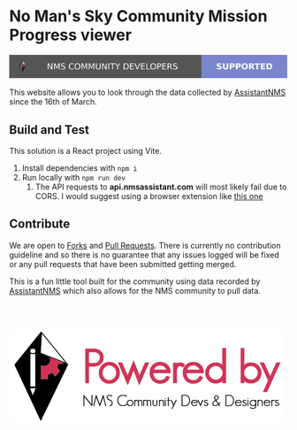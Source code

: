 # No Man's Sky Community Mission Progress viewer

[![Supported by the No Man's Sky Community Developers & Designers](https://raw.githubusercontent.com/NMSCD/About/master/badge/purple-ftb.svg)][nmscd]

This website allows you to look through the data collected by [AssistantNMS][assistantnmsWebsite] since the 16th of March.

## Build and Test
This solution is a React project using Vite. 
1. Install dependencies with `npm i`
2. Run locally with `npm run dev`
   1. The API requests to **api.nmsassistant.com** will most likely fail due to CORS. I would suggest using a browser extension like [this one](https://chrome.google.com/webstore/detail/allow-cors-access-control/lhobafahddgcelffkeicbaginigeejlf)

## Contribute
We are open to [Forks](https://github.com/NMSCD/CommunityMission-Progress-Viewer/fork) and [Pull Requests](https://github.com/NMSCD/CommunityMission-Progress-Viewer/pulls). There is currently no contribution guideline and so there is no guarantee that any issues logged will be fixed or any pull requests that have been submitted getting merged. 

This is a fun little tool built for the community using data recorded by [AssistantNMS][assistantnmsWebsite] which also allows for the NMS community to pull data.


<br />
<br />

![NMSCD-Banner](https://github.com/NMSCD/About/raw/master/banner/current-small.png)



<!-- Links used in the page -->
[nmscd]: https://github.com/NMSCD?ref=communityMissionProgressViewer
[assistantnmsWebsite]: https://nmsassistant.com?ref=communityMissionProgressViewer